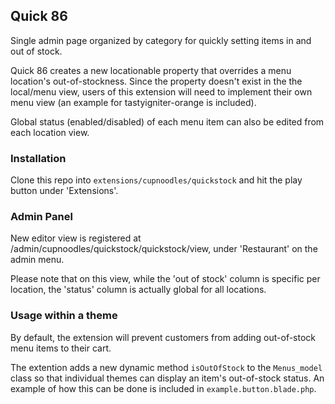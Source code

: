 ## Quick 86

Single admin page organized by category for quickly setting items in and out of stock. 

Quick 86 creates a new locationable property that overrides a menu location's out-of-stockness. Since the property doesn't exist in the the local/menu view, users of this extension will need to implement their own menu view (an example for tastyigniter-orange is included).

Global status (enabled/disabled) of each menu item can also be edited from each location view. 

### Installation

Clone this repo into `extensions/cupnoodles/quickstock` and hit the play button under 'Extensions'. 


### Admin Panel
New editor view is registered at /admin/cupnoodles/quickstock/quickstock/view, under 'Restaurant' on the admin menu. 

Please note that on this view, while the 'out of stock' column is specific per location, the 'status' column is actually global for all locations. 

### Usage within a theme

By default, the extension will prevent customers from adding out-of-stock menu items to their cart. 

The extention adds a new dynamic method `isOutOfStock` to the `Menus_model` class so that individual themes can display an item's out-of-stock status. An example of how this can be done is included in `example.button.blade.php`.






